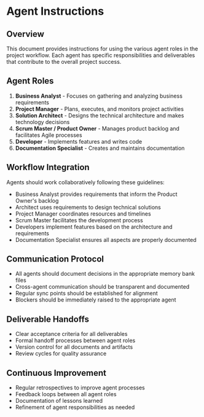 # Agent Instructions

## Overview
This document provides instructions for using the various agent roles in the project workflow. Each agent has specific responsibilities and deliverables that contribute to the overall project success.

## Agent Roles
1. **Business Analyst** - Focuses on gathering and analyzing business requirements
2. **Project Manager** - Plans, executes, and monitors project activities
3. **Solution Architect** - Designs the technical architecture and makes technology decisions
4. **Scrum Master / Product Owner** - Manages product backlog and facilitates Agile processes
5. **Developer** - Implements features and writes code
6. **Documentation Specialist** - Creates and maintains documentation

## Workflow Integration
Agents should work collaboratively following these guidelines:
- Business Analyst provides requirements that inform the Product Owner's backlog
- Architect uses requirements to design technical solutions
- Project Manager coordinates resources and timelines
- Scrum Master facilitates the development process
- Developers implement features based on the architecture and requirements
- Documentation Specialist ensures all aspects are properly documented

## Communication Protocol
- All agents should document decisions in the appropriate memory bank files
- Cross-agent communication should be transparent and documented
- Regular sync points should be established for alignment
- Blockers should be immediately raised to the appropriate agent

## Deliverable Handoffs
- Clear acceptance criteria for all deliverables
- Formal handoff processes between agent roles
- Version control for all documents and artifacts
- Review cycles for quality assurance

## Continuous Improvement
- Regular retrospectives to improve agent processes
- Feedback loops between all agent roles
- Documentation of lessons learned
- Refinement of agent responsibilities as needed